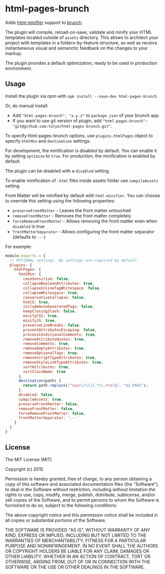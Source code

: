 # html-pages-brunch
Adds [html-minifier](https://github.com/kangax/html-minifier) support to
[brunch](http://brunch.io).

The plugin will compile, reload-on-save, validate and minify your HTML templates located outside of `assets` directory. This  allows to architect your project with templates in a folders-by-feature structure, as well as receive instantaneous visual and semanctic feedback on the changes to your markup. 

The plugin provides a default optimization, ready to be used in production environment.

## Usage
Install the plugin via npm with `npm install --save-dev html-pages-brunch`.

Or, do manual install:

* Add `"html-pages-brunch": "x.y.z"` to `package.json` of your brunch app.
* If you want to use git version of plugin, add
`"html-pages-brunch": "git@github.com:tolyo/html-pages-brunch.git"`.

To specify html-pages-brunch options, use `plugins.htmlPages` object to specify `htmlMin` and `destination` settings.

For _development_, the minification is disabled by default. You can enable it by setting `optimize` to `true`.
For _production_, the minification is enabled by default.

The plugin can be disabled with a `disabled` setting.

To enable minification of `.html` files inside assets folder use `compileAssets` setting.

Front Matter will be minified by default with `html-minifier`.  You can choose to override this setting using the following properties:
* `preserveFrontMatter` - Leaves the front matter untouched
* `removeFrontMatter` - Removes the front matter completely
* `forceRemoveFrontMatter` - Allows removing the front matter even when `disabled` is true
* `frontMatterSeparator` - Allows configuring the front matter separator (defaults to `---`)

For example:

```javascript
module.exports = {
  // OPTIONAL settings. No settings are required by default.
  plugins: {
    htmlPages: {
      htmlMin: {
        caseSensitive: false,
        collapseBooleanAttributes: true,
        collapseInlineTagWhitespace: false,
        collapseWhitespace: true,
        conservativeCollapse: false,
        html5: true,
        includeAutoGeneratedTags: false,
        keepClosingSlash: false,
        minifyCSS: true,
        minifyJS: true,
        preserveLineBreaks: false,
        preventAttributesEscaping: false,
        processConditionalComments: true,
        removeAttributeQuotes: true,
        removeComments: true,
        removeEmptyAttributes: true,
        removeOptionalTags: true,
        removeScriptTypeAttributes: true,
        removeStyleLinkTypeAttributes: true,
        sortAttributes: true,
        sortClassName: true    
      },
      destination(path) {
        return path.replace(/^app[\/\\](.*)\.html$/, "$1.html");
      },
      disabled: false,
      compileAssets: true,
      preserveFrontMatter: false,
      removeFrontMatter: false,
      forceRemoveFrontMatter: false,
      frontMatterSeparator: '---'
    }
  }
}
```

## License

The MIT License (MIT)

Copyright (c) 2015

Permission is hereby granted, free of charge, to any person obtaining a copy
of this software and associated documentation files (the "Software"), to deal
in the Software without restriction, including without limitation the rights
to use, copy, modify, merge, publish, distribute, sublicense, and/or sell
copies of the Software, and to permit persons to whom the Software is
furnished to do so, subject to the following conditions:

The above copyright notice and this permission notice shall be included in all
copies or substantial portions of the Software.

THE SOFTWARE IS PROVIDED "AS IS", WITHOUT WARRANTY OF ANY KIND, EXPRESS OR
IMPLIED, INCLUDING BUT NOT LIMITED TO THE WARRANTIES OF MERCHANTABILITY,
FITNESS FOR A PARTICULAR PURPOSE AND NONINFRINGEMENT. IN NO EVENT SHALL THE
AUTHORS OR COPYRIGHT HOLDERS BE LIABLE FOR ANY CLAIM, DAMAGES OR OTHER
LIABILITY, WHETHER IN AN ACTION OF CONTRACT, TORT OR OTHERWISE, ARISING FROM,
OUT OF OR IN CONNECTION WITH THE SOFTWARE OR THE USE OR OTHER DEALINGS IN THE
SOFTWARE.
